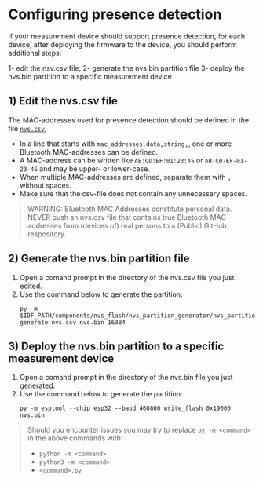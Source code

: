 # Configuring presence detection

If your measurement device should support presence detection, for each device, after deploying the firmware to the device, you should perform additional steps:

1- edit the nsv.csv file;
2- generate the nvs.bin partition file
3- deploy the nvs.bin partition to a specific measurement device

## 1) Edit the nvs.csv file

The MAC-addresses used for presence detection should  be defined in the file [`nvs.csv`](nvs.csv);

- In a line that starts with `mac_addresses,data,string,`, one or more Bluetooth MAC-addresses can be defined.
- A MAC-address can be written like `AB:CD:EF:01:23:45` or `AB-CD-EF-01-23-45` and may be upper- or lower-case.
- When multiple MAC-addresses are defined, separate them with `;` without spaces.
- Make sure that the csv-file does not contain any unnecessary spaces.

> WARNING: Bluetooth MAC Addresses constitute personal data. NEVER push an nvs.csv file that contains true Bluetooth MAC addresses from (devices of) real persons to a (Public) GitHub respository.

## 2) Generate the nvs.bin partition file
1. Open a comand prompt in the directory of the nvs.csv file you just edited.
2. Use the command below to generate the partition:
    ```shell
    py -m $IDF_PATH/components/nvs_flash/nvs_partition_generator/nvs_partition_gen generate nvs.csv nvs.bin 16384
    ```
## 3) Deploy the nvs.bin partition to a specific measurement device
1. Open a comand prompt in the directory of the nvs.bin file you just generated.
2. Use the command below to generate the partition:
    ```shell
    py -m esptool --chip esp32 --baud 460800 write_flash 0x19000 nvs.bin
    ```
> Should you encounter issues you may try to replace `py -m <command>` in the above commands with:
>
> - `python -m <command>` 
> - `python3 -m <command>`
> - `<command>.py`